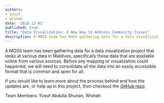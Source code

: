 ```yaml
---
authors:
- yusuf
- wishah
date: '2018-12-01'
published: true
title: "Data Visualization: A New Way to Address Community Issues"
description: A MOSS team has been gathering data for a data visualization project that looks at various data in Maldives, specifically those data that are available online from various sources. Before any mapping or visualization could happened, we will need to consolidate all the data into an easily accessible format that is common and open for all.
---
```


A MOSS team has been gathering data for a data visualization project that looks at various data in Maldives, specifically those data that are available online from various sources. Before any mapping or visualization could happened, we will need to consolidate all the data into an easily accessible format that is common and open for all.

If you would like to learn more about the process behind and how the updates are, or help up in this project, then checkout the [GitHub repo](https://github.com/MOSSMV/data.mv).

Team Members: Yusuf Abdulla Shunan, Wishah

